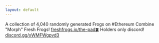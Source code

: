 ```yaml
---
layout: default
---
```


<title>freshfrogs.io</title>

A collection of 4,040 randomly generated Frogs on #Ethereum
Combine "Morph" Fresh Frogs! [freshfrogs.io/the-pad🍀](https://freshfrogs.io/the-pad)
Holders only discord! [discord.gg/xWMFWgpvd3](https://discord.gg/xWMFWgpvd3)
<i id="created_date"></i>
<br>
